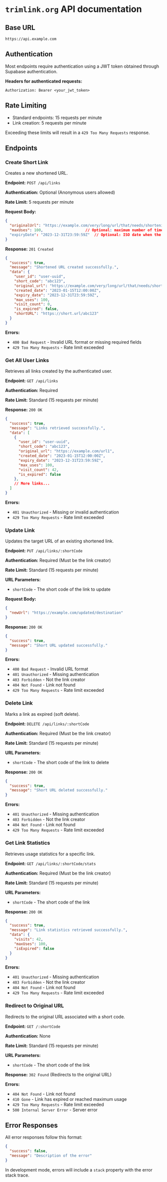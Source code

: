 # `trimlink.org` API documentation

## Base URL

```
https://api.example.com
```

## Authentication

Most endpoints require authentication using a JWT token obtained through Supabase authentication.

**Headers for authenticated requests:**
```
Authorization: Bearer <your_jwt_token>
```

## Rate Limiting

- Standard endpoints: 15 requests per minute
- Link creation: 5 requests per minute

Exceeding these limits will result in a `429 Too Many Requests` response.

## Endpoints

### Create Short Link

Creates a new shortened URL.

**Endpoint:** `POST /api/links`

**Authentication:** Optional (Anonymous users allowed)

**Rate Limit:** 5 requests per minute

**Request Body:**
```json
{
  "originalUrl": "https://example.com/very/long/url/that/needs/shortening",
  "maxUses": 100,                   // Optional: maximum number of times the link can be used
  "expiryDate": "2023-12-31T23:59:59Z"  // Optional: ISO date when the link expires
}
```

**Response:** `201 Created`
```json
{
  "success": true,
  "message": "Shortened URL created successfully.",
  "data": {
    "user_id": "user-uuid",
    "short_code": "abc123",
    "original_url": "https://example.com/very/long/url/that/needs/shortening",
    "created_date": "2023-01-15T12:00:00Z",
    "expiry_date": "2023-12-31T23:59:59Z",
    "max_uses": 100,
    "visit_count": 0,
    "is_expired": false,
    "shortURL": "https://short.url/abc123"
  }
}
```

**Errors:**
- `400 Bad Request` - Invalid URL format or missing required fields
- `429 Too Many Requests` - Rate limit exceeded

### Get All User Links

Retrieves all links created by the authenticated user.

**Endpoint:** `GET /api/links`

**Authentication:** Required

**Rate Limit:** Standard (15 requests per minute)

**Response:** `200 OK`
```json
{
  "success": true,
  "message": "Links retrieved successfully.",
  "data": [
    {
      "user_id": "user-uuid",
      "short_code": "abc123",
      "original_url": "https://example.com/url1",
      "created_date": "2023-01-15T12:00:00Z",
      "expiry_date": "2023-12-31T23:59:59Z",
      "max_uses": 100,
      "visit_count": 42,
      "is_expired": false
    },
    // More links...
  ]
}
```

**Errors:**
- `401 Unauthorized` - Missing or invalid authentication
- `429 Too Many Requests` - Rate limit exceeded

### Update Link

Updates the target URL of an existing shortened link.

**Endpoint:** `PUT /api/links/:shortCode`

**Authentication:** Required (Must be the link creator)

**Rate Limit:** Standard (15 requests per minute)

**URL Parameters:**
- `shortCode` - The short code of the link to update

**Request Body:**
```json
{
  "newUrl": "https://example.com/updated/destination"
}
```

**Response:** `200 OK`
```json
{
  "success": true,
  "message": "Short URL updated successfully."
}
```

**Errors:**
- `400 Bad Request` - Invalid URL format
- `401 Unauthorized` - Missing authentication
- `403 Forbidden` - Not the link creator
- `404 Not Found` - Link not found
- `429 Too Many Requests` - Rate limit exceeded

### Delete Link

Marks a link as expired (soft delete).

**Endpoint:** `DELETE /api/links/:shortCode`

**Authentication:** Required (Must be the link creator)

**Rate Limit:** Standard (15 requests per minute)

**URL Parameters:**
- `shortCode` - The short code of the link to delete

**Response:** `200 OK`
```json
{
  "success": true,
  "message": "Short URL deleted successfully."
}
```

**Errors:**
- `401 Unauthorized` - Missing authentication
- `403 Forbidden` - Not the link creator
- `404 Not Found` - Link not found
- `429 Too Many Requests` - Rate limit exceeded

### Get Link Statistics

Retrieves usage statistics for a specific link.

**Endpoint:** `GET /api/links/:shortCode/stats`

**Authentication:** Required (Must be the link creator)

**Rate Limit:** Standard (15 requests per minute)

**URL Parameters:**
- `shortCode` - The short code of the link

**Response:** `200 OK`
```json
{
  "success": true,
  "message": "Link statistics retrieved successfully.",
  "data": {
    "visits": 42,
    "maxUses": 100,
    "isExpired": false
  }
}
```

**Errors:**
- `401 Unauthorized` - Missing authentication
- `403 Forbidden` - Not the link creator
- `404 Not Found` - Link not found
- `429 Too Many Requests` - Rate limit exceeded

### Redirect to Original URL

Redirects to the original URL associated with a short code.

**Endpoint:** `GET /:shortCode`

**Authentication:** None

**Rate Limit:** Standard (15 requests per minute)

**URL Parameters:**
- `shortCode` - The short code of the link

**Response:** `302 Found` (Redirects to the original URL)

**Errors:**
- `404 Not Found` - Link not found
- `410 Gone` - Link has expired or reached maximum usage
- `429 Too Many Requests` - Rate limit exceeded
- `500 Internal Server Error` - Server error

## Error Responses

All error responses follow this format:

```json
{
  "success": false,
  "message": "Description of the error"
}
```

In development mode, errors will include a `stack` property with the error stack trace.